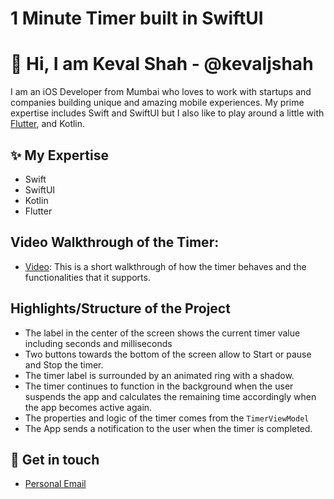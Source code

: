 # 1 Minute Timer built in SwiftUI

# 👋  Hi, I am Keval Shah - @kevaljshah

I am an iOS Developer from Mumbai who loves to work with startups and companies building unique and amazing mobile experiences. My prime expertise includes Swift and SwiftUI but I also like to play around a little with [Flutter](https://flutter.dev/), and Kotlin.

## ✨ My Expertise
- Swift
- SwiftUI
- Kotlin
- Flutter

## Video Walkthrough of the Timer:
- [Video](https://drive.google.com/file/d/1J06ehmdAYpRw4-F1YVJsafYBqdFDH4oO/view?usp=sharing): This is a short walkthrough of how the timer behaves and the functionalities that it supports.

## Highlights/Structure of the Project
- The label in the center of the screen shows the current timer value including seconds and milliseconds
- Two buttons towards the bottom of the screen allow to Start or pause and Stop the timer.
- The timer label is surrounded by an animated ring with a shadow.
- The timer continues to function in the background when the user suspends the app and calculates the remaining time accordingly when the app becomes active again.
- The properties and logic of the timer comes from the `TimerViewModel`
- The App sends a notification to the user when the timer is completed.

## 💌 Get in touch
- [Personal Email](keval.shah1411@gmail.com)
